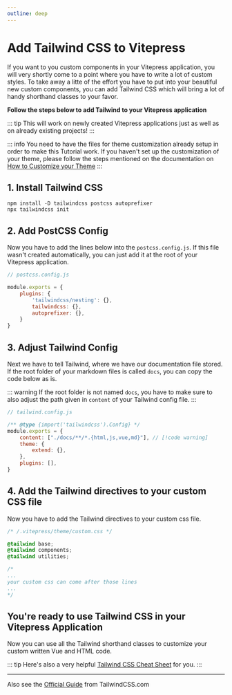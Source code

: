 ```yaml
---
outline: deep
---
```


# Add Tailwind CSS to Vitepress

If you want to you custom components in your Vitepress application, you will very shortly come to a point 
where you have to write a lot of custom styles. To take away a litte of the effort you have to put into your
beautiful new custom components, you can add Tailwind CSS which will bring a lot of handy shorthand classes
to your favor.

**Follow the steps below to add Tailwind to your Vitepress application**

::: tip
This will work on newly created Vitepress applications just as well as on already existing projects!
:::

::: info
You need to have the files for theme customization already setup in order to make this Tutorial work.
If you haven't set up the customization of your theme, please follow the steps mentioned on the
documentation on [How to Customize your Theme](/vitepress/custom-theme-and-components.html#customize-your-theme)
:::

## 1. Install Tailwind CSS

```console
npm install -D tailwindcss postcss autoprefixer
npx tailwindcss init
```

## 2. Add PostCSS Config

Now you have to add the lines below into the `postcss.config.js`. If this file wasn't created automatically,
you can just add it at the root of your Vitepress application.

```javascript
// postcss.config.js

module.exports = {
    plugins: {
        'tailwindcss/nesting': {},
        tailwindcss: {},
        autoprefixer: {},
    }
}
```

## 3. Adjust Tailwind Config

Next we have to tell Tailwind, where we have our documentation file stored. If the root folder of your 
markdown files is called `docs`, you can copy the code below as is. 

::: warning 
If the root folder is not named `docs`, you have to make sure to also adjust the path given in `content` of 
your Tailwind config file.
:::

```javascript
// tailwind.config.js

/** @type {import('tailwindcss').Config} */
module.exports = {
    content: ["./docs/**/*.{html,js,vue,md}"], // [!code warning]
    theme: {
        extend: {},
    },
    plugins: [],
}
```

## 4. Add the Tailwind directives to your custom CSS file

Now you have to add the Tailwind directives to your custom css file.

```css
/* /.vitepress/theme/custom.css */

@tailwind base;
@tailwind components;
@tailwind utilities;

/* 
...
your custom css can come after those lines
...
*/
```

## You're ready to use Tailwind CSS in your Vitepress Application

Now you can use all the Tailwind shorthand classes to customize your custom written Vue and HTML code.

::: tip
Here's also a very helpful [Tailwind CSS Cheat Sheet](https://nerdcave.com/tailwind-cheat-sheet) for you.
:::
___

Also see the [Official Guide](https://tailwindcss.com/docs/installation/using-postcss) from TailwindCSS.com